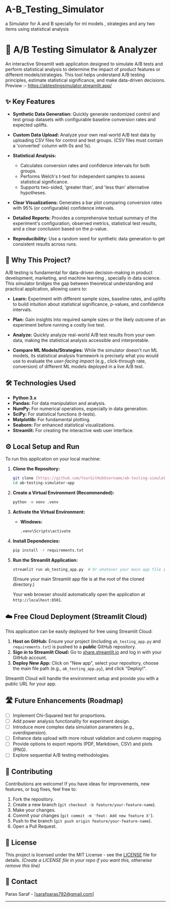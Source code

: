# A-B_Testing_Simulator
a Simulator for A and B specially for ml models , strategies and any two items using statistical analysis  

# 🧪 A/B Testing Simulator & Analyzer

An interactive Streamlit web application designed to simulate A/B tests and perform statistical analysis to determine the impact of product features or different models/strategies. This tool helps understand A/B testing principles, estimate statistical significance, and make data-driven decisions.
Preview :- https://abtestingsimulator.streamlit.app/

## ✨ Key Features

* **Synthetic Data Generation:** Quickly generate randomized control and test group datasets with configurable baseline conversion rates and expected uplifts.

* **Custom Data Upload:** Analyze your own real-world A/B test data by uploading CSV files for control and test groups. (CSV files must contain a 'converted' column with 0s and 1s).

* **Statistical Analysis:**
    * Calculates conversion rates and confidence intervals for both groups.
    * Performs Welch's t-test for independent samples to assess statistical significance.
    * Supports two-sided, 'greater than', and 'less than' alternative hypotheses.

* **Clear Visualizations:** Generates a bar plot comparing conversion rates with 95% (or configurable) confidence intervals.

* **Detailed Reports:** Provides a comprehensive textual summary of the experiment's configuration, observed metrics, statistical test results, and a clear conclusion based on the p-value.

* **Reproducibility:** Use a random seed for synthetic data generation to get consistent results across runs.

## 🚀 Why This Project?

A/B testing is fundamental for data-driven decision-making in product development, marketing, and machine learning , specially in data science. This simulator bridges the gap between theoretical understanding and practical application, allowing users to:

* **Learn:** Experiment with different sample sizes, baseline rates, and uplifts to build intuition about statistical significance, p-values, and confidence intervals.

* **Plan:** Gain insights into required sample sizes or the likely outcome of an experiment before running a costly live test.

* **Analyze:** Quickly analyze real-world A/B test results from your own data, making the statistical analysis accessible and interpretable.

* **Compare ML Models/Strategies:** While the simulator doesn't *run* ML models, its statistical analysis framework is precisely what you would use to evaluate the *user-facing impact* (e.g., click-through rate, conversion) of different ML models deployed in a live A/B test.

## 🛠️ Technologies Used

* **Python 3.x**
* **Pandas:** For data manipulation and analysis.
* **NumPy:** For numerical operations, especially in data generation.
* **SciPy:** For statistical functions (t-tests).
* **Matplotlib:** For fundamental plotting.
* **Seaborn:** For enhanced statistical visualizations.
* **Streamlit:** For creating the interactive web user interface.

## ⚙️ Local Setup and Run

To run this application on your local machine:

1.  **Clone the Repository:**
    ```bash
    git clone [https://github.com/YourGitHubUsername/ab-testing-simulator-app.git](https://github.com/YourGitHubUsername/ab-testing-simulator-app.git)
    cd ab-testing-simulator-app
    ```
2.  **Create a Virtual Environment (Recommended):**
    ```bash
    python -m venv .venv
    ```
3.  **Activate the Virtual Environment:**
    * **Windows:**
        ```bash
        .venv\Scripts\activate
        ```
4.  **Install Dependencies:**
    ```bash
    pip install -r requirements.txt
    ```
5.  **Run the Streamlit Application:**
    ```bash
    streamlit run ab_testing_app.py  # Or whatever your main app file is named (e.g., tester_app.py)
    ```
    (Ensure your main Streamlit app file is at the root of the cloned directory.)

    Your web browser should automatically open the application at `http://localhost:8501`.

## ☁️ Free Cloud Deployment (Streamlit Cloud)

This application can be easily deployed for free using Streamlit Cloud:

1.  **Host on GitHub:** Ensure your project (including `ab_testing_app.py` and `requirements.txt`) is pushed to a **public** GitHub repository.
2.  **Sign in to Streamlit Cloud:** Go to [share.streamlit.io](https://share.streamlit.io/) and log in with your GitHub account.
3.  **Deploy New App:** Click on "New app", select your repository, choose the main file path (e.g., `ab_testing_app.py`), and click "Deploy!".

Streamlit Cloud will handle the environment setup and provide you with a public URL for your app.

## 🛣️ Future Enhancements (Roadmap)

* [ ] Implement Chi-Squared test for proportions.
* [ ] Add power analysis functionality for experiment design.
* [ ] Introduce more complex data simulation parameters (e.g., overdispersion).
* [ ] Enhance data upload with more robust validation and column mapping.
* [ ] Provide options to export reports (PDF, Markdown, CSV) and plots (PNG).
* [ ] Explore sequential A/B testing methodologies.

## 🤝 Contributing

Contributions are welcome! If you have ideas for improvements, new features, or bug fixes, feel free to:

1.  Fork the repository.
2.  Create a new branch (`git checkout -b feature/your-feature-name`).
3.  Make your changes.
4.  Commit your changes (`git commit -m 'feat: Add new feature X'`).
5.  Push to the branch (`git push origin feature/your-feature-name`).
6.  Open a Pull Request.

## 📄 License

This project is licensed under the MIT License - see the [LICENSE](LICENSE) file for details. *(Create a LICENSE file in your repo if you want this, otherwise remove this line)*

## 📧 Contact

Paras Saraf - [sarafparas792@gmail.com]

---
